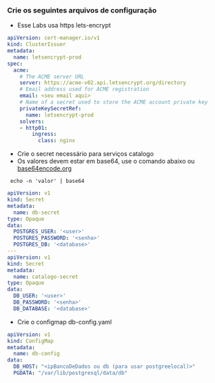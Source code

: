 ### Crie os seguintes arquivos de configuração

- Esse Labs usa https lets-encrypt
```YAML
apiVersion: cert-manager.io/v1
kind: ClusterIssuer
metadata:
  name: letsencrypt-prod
spec:
  acme:
    # The ACME server URL
    server: https://acme-v02.api.letsencrypt.org/directory
    # Email address used for ACME registration
    email: <seu email aqui>
    # Name of a secret used to store the ACME account private key
    privateKeySecretRef:
      name: letsencrypt-prod
    solvers:
    - http01:
        ingress:
          class: nginx
```

- Crie o secret necessário para serviços catalogo
- Os valores devem estar em base64, use o comando abaixo ou [base64encode.org](https://www.base64encode.org/)
```shell
 echo -n 'valor' | base64 
```

```YAML
apiVersion: v1 
kind: Secret
metadata:
  name: db-secret
type: Opaque
data:
  POSTGRES_USER: '<user>'
  POSTGRES_PASSWORD: '<senha>'
  POSTGRES_DB: '<database>'
---
apiVersion: v1
kind: Secret
metadata:
  name: catalogo-secret
type: Opaque
data:
  DB_USER: '<user>'
  DB_PASSWORD: '<senha>'
  DB_DATABASE: '<database>'
```
- Crie o configmap db-config.yaml
```YAML
apiVersion: v1 
kind: ConfigMap
metadata:
  name: db-config
data:
  DB_HOST: "<ipBancoDeDados ou db (para usar postgreelocal)>"
  PGDATA: "/var/lib/postgresql/data/db"
```